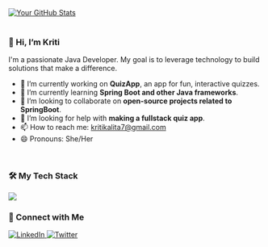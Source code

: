 
<a href="https://github.com/kritikalita">
 <img align="center" src="https://github-readme-stats.vercel.app/api?username=kritikalita&show_icons=true&theme=radical&hide_border=true" alt="Your GitHub Stats" />
</a>

<br/>
<br/>

### 👋 Hi, I’m Kriti

I'm a passionate Java Developer. My goal is to leverage technology to build solutions that make a difference.

- 🔭 I’m currently working on **QuizApp**, an app for fun, interactive quizzes.
- 🌱 I’m currently learning **Spring Boot and other Java frameworks**.
- 👯 I’m looking to collaborate on **open-source projects related to SpringBoot**.
- 🤔 I’m looking for help with **making a fullstack quiz app**.
- 📫 How to reach me: [kritikalita7@gmail.com](mailto:kritikalita7@@gmail.com)
- 😄 Pronouns: She/Her

<br/>

### 🛠️ My Tech Stack

<p align="left">
  <a href="https://skillicons.dev">
    <img src="https://skillicons.dev/icons?i=spring,hibernate,mysql,mongodb,aws,azure,git&perline=6" />
  </a>
</p>

### 🔗 Connect with Me

<p align="left">
  <a href="https://www.linkedin.com/in/kritikalita" target="_blank">
    <img src="https://img.shields.io/badge/LinkedIn-0077B5?style=for-the-badge&logo=linkedin&logoColor=white" alt="LinkedIn"/>
  </a>
  <a href="https://twitter.com/your-twitter-username" target="_blank">
    <img src="https://img.shields.io/badge/Twitter-1DA1F2?style=for-the-badge&logo=twitter&logoColor=white" alt="Twitter"/>
  </a>
</p>
